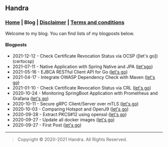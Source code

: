 ## Handra

### [Home](/) | Blog | [Disclaimer](/disclaimer) | [Terms and conditions](/tnc)

Welcome to my blog. You can find lists of my blogposts below.

#### Blogposts
 - 2021-12-12 - Check Certificate Revocation Status via OCSP ([let's go])(certocsp)
 - 2021-07-11 - Native Application with Spring Native and JPA ([let'sgo](sbootnative))
 - 2021-05-16 - EJBCA RESTful Client API for Go ([let's go](ejbcarestgo))
 - 2021-04-17 - Integrate OWASP Dependency Check with Maven ([let's go](depcheck))
 - 2021-01-10 - Check Certificate Revocation Status via CRL ([let's go](certcrl))
 - 2020-10-24 - Monitoring SpringBoot Application with Prometheus and Grafana ([let's go](bootgrafana))
 - 2020-10-11 - Secure gRPC Client/Server over mTLS ([let's go](grpcmtlsgo))
 - 2020-10-03 - Comparing Hotspot and OpenJ9 ([let's go](hotspotopenj9))
 - 2020-09-28 - Extract PKCS#12 using openssl ([let's go](opensslpkcs12))
 - 2020-09-27 - Update all docker images ([let's go](updatedocker))
 - 2020-09-27 - First Post ([let's go](firstpost))

---
> Copyright &copy; 2020-2021 Handra. All Rights Reserved.